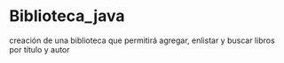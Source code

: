 # Biblioteca_java
creación de una biblioteca que permitirá agregar, enlistar y buscar libros por  título y autor
